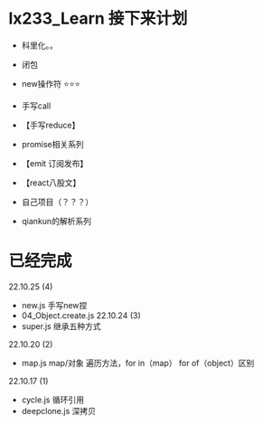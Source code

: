 # lx233_Learn 接下来计划
- 科里化。。 
- 闭包
- new操作符 ⭐⭐⭐
- 手写call
- 【手写reduce】
- promise相关系列

- 【emit 订阅发布】
- 【react八股文】
- 自己项目（？？？）
- qiankun的解析系列


# 已经完成
22.10.25 (4)
- new.js 手写new捏
- 04_Object.create.js 
22.10.24 (3)
- super.js 继承五种方式 
  
22.10.20 (2)
- map.js  map/对象 遍历方法，for in（map） for of（object）区别 

22.10.17 (1)
- cycle.js 循环引用 
- deepclone.js 深拷贝 


